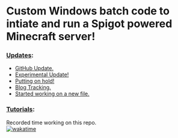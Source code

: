 # Custom Windows batch code to intiate and run a Spigot powered Minecraft server!

### [Updates](https://www.myeasyserver.xyz/blog2):
<!-- Blog: -->
<!-- BLOG:START -->
- [GitHub Update.](https://www.myeasyserver.xyz/blog/github-update)
- [Experimental Update!](https://www.myeasyserver.xyz/blog/experimental-update)
- [Putting on hold!](https://www.myeasyserver.xyz/blog/putting-on-hold)
- [Blog Tracking.](https://www.myeasyserver.xyz/blog/blog-tracking)
- [Started working on a new file.](https://www.myeasyserver.xyz/blog/new-file)
<!-- BLOG:END -->

### [Tutorials](https://www.youtube.com/channel/UCt04NKIHCuVgYeE8-V6K9ww):
<!-- YOUTUBE:START -->
<!-- YOUTUBE:END -->

Recorded time working on this repo.\
[![wakatime](https://wakatime.com/badge/github/mk5912/SpigotServerCodes.svg)](https://wakatime.com/badge/github/mk5912/SpigotServerCodes)
